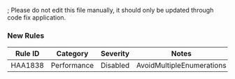; Please do not edit this file manually, it should only be updated through code fix application.
### New Rules
Rule ID | Category | Severity | Notes
--------|----------|----------|-------
HAA1838 | Performance | Disabled | AvoidMultipleEnumerations